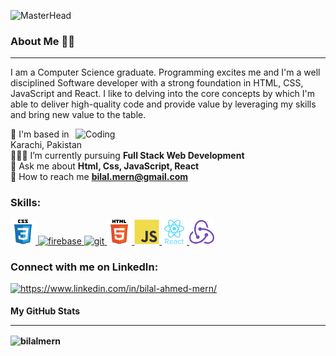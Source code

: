 ![MasterHead](https://media.licdn.com/dms/image/D4D16AQHYyj4QVLL5Mw/profile-displaybackgroundimage-shrink_350_1400/0/1714640426599?e=1720051200&v=beta&t=PmGAHOvy2mKEielVshKqAVwF2BkEqTuQeZk1_fEy30I)
<h3>About Me 🙋‍♂️</h3>
<hr/>
<p>I am a Computer Science graduate. Programming excites me and I'm a well disciplined Software developer with a strong foundation in HTML, CSS, JavaScript and React. I like to delving into the core concepts by which I'm able to deliver high-quality code and provide value by leveraging my skills and bring new value to the table.</p>

<img align="right" alt="Coding" width="400" src="https://cdn.dribbble.com/users/1162077/screenshots/3848914/programmer.gif">


📍 I'm based in Karachi, Pakistan     
🙇🏻‍♂️ I’m currently pursuing **Full Stack Web Development**  
💬 Ask me about **Html, Css, JavaScript, React**   
📩 How to reach me **bilal.mern@gmail.com**  

<h3 align="left">Skills:</h3>
<p align="left"> <a href="https://www.w3schools.com/css/" target="_blank" rel="noreferrer"> <img src="https://raw.githubusercontent.com/devicons/devicon/master/icons/css3/css3-original-wordmark.svg" alt="css3" width="40" height="40"/> </a> <a href="https://firebase.google.com/" target="_blank" rel="noreferrer"> <img src="https://www.vectorlogo.zone/logos/firebase/firebase-icon.svg" alt="firebase" width="40" height="40"/> </a> <a href="https://git-scm.com/" target="_blank" rel="noreferrer"> <img src="https://www.vectorlogo.zone/logos/git-scm/git-scm-icon.svg" alt="git" width="40" height="40"/> </a> <a href="https://www.w3.org/html/" target="_blank" rel="noreferrer"> <img src="https://raw.githubusercontent.com/devicons/devicon/master/icons/html5/html5-original-wordmark.svg" alt="html5" width="40" height="40"/> </a> <a href="https://developer.mozilla.org/en-US/docs/Web/JavaScript" target="_blank" rel="noreferrer"> <img src="https://raw.githubusercontent.com/devicons/devicon/master/icons/javascript/javascript-original.svg" alt="javascript" width="40" height="40"/> </a> <a href="https://reactjs.org/" target="_blank" rel="noreferrer"> <img src="https://raw.githubusercontent.com/devicons/devicon/master/icons/react/react-original-wordmark.svg" alt="react" width="40" height="40"/> </a> <a href="https://redux.js.org" target="_blank" rel="noreferrer"> <img src="https://raw.githubusercontent.com/devicons/devicon/master/icons/redux/redux-original.svg" alt="redux" width="40" height="40"/> </a> </p>

<h3 align="left">Connect with me on LinkedIn:</h3> 
<a href="https://www.linkedin.com/in/bilal-ahmed-mern/" target="blank"><img src="https://raw.githubusercontent.com/rahuldkjain/github-profile-readme-generator/master/src/images/icons/Social/linked-in-alt.svg" alt="https://www.linkedin.com/in/bilal-ahmed-mern/" height="30" width="40" /></a>









<h4>My GitHub Stats <br />
<hr />  
<p><img align="center" src="https://github-readme-streak-stats.herokuapp.com/?user=bilalmern&" alt="bilalmern" / ></p>




